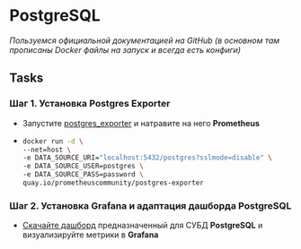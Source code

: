 # PostgreSQL

_Пользуемся официальной документацией на GitHub (в основном там прописаны Docker файлы на запуск и всегда есть конфиги)_

## Tasks

### Шаг 1. Установка Postgres Exporter

- Запустите [postgres_exporter](https://github.com/prometheus-community/postgres_exporter "Prometheus exporter for PostgreSQL server metrics.") и натравите на него **Prometheus**
- ```bash
  docker run -d \
  --net=host \
  -e DATA_SOURCE_URI="localhost:5432/postgres?sslmode=disable" \
  -e DATA_SOURCE_USER=postgres \
  -e DATA_SOURCE_PASS=password \
  quay.io/prometheuscommunity/postgres-exporter
  ```

### Шаг 2. Установка Grafana и адаптация дашборда PostgreSQL

- [Скачайте дашборд](https://grafana.com/grafana/dashboards/12485-postgresql-exporter/) предназначенный для СУБД **PostgreSQL** и визуализируйте метрики в **Grafana**

